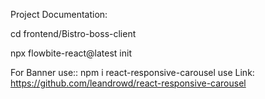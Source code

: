 Project Documentation:

cd frontend/Bistro-boss-client

npx flowbite-react@latest init

For Banner use:: npm i react-responsive-carousel
use Link: https://github.com/leandrowd/react-responsive-carousel
